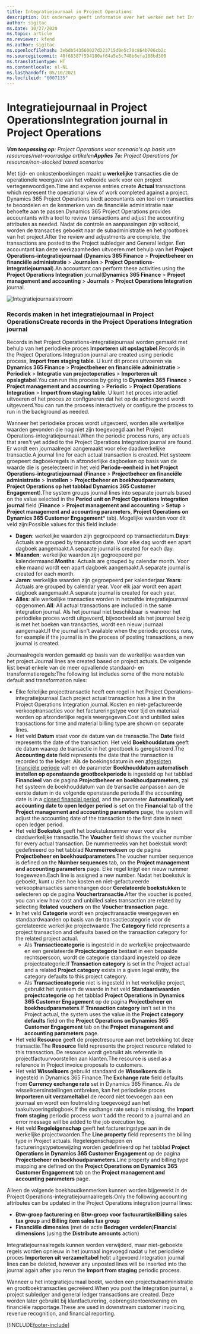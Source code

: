 ```yaml
---
title: Integratiejournaal in Project Operations
description: Dit onderwerp geeft informatie over het werken met het Integratiejournaal in Project Operations.
author: sigitac
ms.date: 10/27/2020
ms.topic: article
ms.reviewer: kfend
ms.author: sigitac
ms.openlocfilehash: 3ebdb543560027d223715d0e5c70c864b706cb2c
ms.sourcegitcommit: 40f68387f594180af64a5e5c748b6efa188bd300
ms.translationtype: HT
ms.contentlocale: nl-NL
ms.lasthandoff: 05/10/2021
ms.locfileid: "6007135"
---
```

# <a name="integration-journal-in-project-operations"></a><span data-ttu-id="a4977-103">Integratiejournaal in Project Operations</span><span class="sxs-lookup"><span data-stu-id="a4977-103">Integration journal in Project Operations</span></span>

<span data-ttu-id="a4977-104">_**Van toepassing op:** Project Operations voor scenario's op basis van resources/niet-voorradige artikelen_</span><span class="sxs-lookup"><span data-stu-id="a4977-104">_**Applies To:** Project Operations for resource/non-stocked based scenarios_</span></span>

<span data-ttu-id="a4977-105">Met tijd- en onkostenboekingen maakt u **werkelijke** transacties die de operationele weergave van het voltooide werk voor een project vertegenwoordigen.</span><span class="sxs-lookup"><span data-stu-id="a4977-105">Time and expense entries create **Actual** transactions which represent the operational view of work completed against a project.</span></span> <span data-ttu-id="a4977-106">Dynamics 365 Project Operations biedt accountants een tool om transacties te beoordelen en de kenmerken van de financiële administratie naar behoefte aan te passen.</span><span class="sxs-lookup"><span data-stu-id="a4977-106">Dynamics 365 Project Operations provides accountants with a tool to review transactions and adjust the accounting attributes as needed.</span></span> <span data-ttu-id="a4977-107">Nadat de controle en aanpassingen zijn voltooid, worden de transacties geboekt naar de subadministratie en het grootboek van het project.</span><span class="sxs-lookup"><span data-stu-id="a4977-107">After the review and adjustments are complete, the transactions are posted to the Project subledger and General ledger.</span></span> <span data-ttu-id="a4977-108">Een accountant kan deze werkzaamheden uitvoeren met behulp van het **Project Operations-integratiejournaal** (**Dynamics 365 Finance** > **Projectbeheer en financiële administratie** > **Journalen** > **Project Operations-integratiejournaal**).</span><span class="sxs-lookup"><span data-stu-id="a4977-108">An accountant can perform these activities using the **Project Operations Integration** journal(**Dynamics 365 Finance** > **Project management and accounting** > **Journals** > **Project Operations Integration** journal.</span></span>

![Integratiejournaalstroom](./media/IntegrationJournal.png)

### <a name="create-records-in-the-project-operations-integration-journal"></a><span data-ttu-id="a4977-110">Records maken in het integratiejournaal in Project Operations</span><span class="sxs-lookup"><span data-stu-id="a4977-110">Create records in the Project Operations Integration journal</span></span>

<span data-ttu-id="a4977-111">Records in het Project Operations-integratiejournaal worden gemaakt met behulp van het periodieke proces **Importeren uit opslagtabel**.</span><span class="sxs-lookup"><span data-stu-id="a4977-111">Records in the Project Operations Integration journal are created using periodic process, **Import from staging table**.</span></span> <span data-ttu-id="a4977-112">U kunt dit proces uitvoeren via **Dynamics 365 Finance** > **Projectbeheer en financiële administratie** > **Periodiek** > **Integratie van projectoperaties** > **Importeren uit opslagtabel**.</span><span class="sxs-lookup"><span data-stu-id="a4977-112">You can run this process by going to **Dynamics 365 Finance** > **Project management and accounting** > **Periodic** > **Project Operations Integration** > **Import from staging table**.</span></span> <span data-ttu-id="a4977-113">U kunt het proces interactief uitvoeren of het proces zo configureren dat het op de achtergrond wordt uitgevoerd.</span><span class="sxs-lookup"><span data-stu-id="a4977-113">You can run the process interactively or configure the process to run in the background as needed.</span></span>

<span data-ttu-id="a4977-114">Wanneer het periodieke proces wordt uitgevoerd, worden alle werkelijke waarden gevonden die nog niet zijn toegevoegd aan het Project Operations-integratiejournaal.</span><span class="sxs-lookup"><span data-stu-id="a4977-114">When the periodic process runs, any actuals that aren't yet added to the Project Operations Integration journal are found.</span></span> <span data-ttu-id="a4977-115">Er wordt een journaalregel aangemaakt voor elke daadwerkelijke transactie.</span><span class="sxs-lookup"><span data-stu-id="a4977-115">A journal line for each actual transaction is created.</span></span>
<span data-ttu-id="a4977-116">Het systeem groepeert dagboekregels in afzonderlijke dagboeken op basis van de waarde die is geselecteerd in het veld **Periode-eenheid in het Project Operations-integratiejournaal** (**Finance** > **Projectbeheer en financiële administratie** > **Instellen** > **Projectbeheer en boekhoudparameters**, **Project Operations op het tabblad Dynamics 365 Customer Engagement**).</span><span class="sxs-lookup"><span data-stu-id="a4977-116">The system groups journal lines into separate journals based on the value selected in the **Period unit on Project Operations Integration journal** field (**Finance** > **Project management and accounting** > **Setup** > **Project management and accounting parameters**, **Project Operations on Dynamics 365 Customer Engagement**\* tab).</span></span> <span data-ttu-id="a4977-117">Mogelijke waarden voor dit veld zijn:</span><span class="sxs-lookup"><span data-stu-id="a4977-117">Possible values for this field include:</span></span>

  - <span data-ttu-id="a4977-118">**Dagen**: werkelijke waarden zijn gegroepeerd op transactiedatum.</span><span class="sxs-lookup"><span data-stu-id="a4977-118">**Days**: Actuals are grouped by transaction date.</span></span> <span data-ttu-id="a4977-119">Voor elke dag wordt een apart dagboek aangemaakt.</span><span class="sxs-lookup"><span data-stu-id="a4977-119">A separate journal is created for each day.</span></span>
  - <span data-ttu-id="a4977-120">**Maanden**: werkelijke waarden zijn gegroepeerd per kalendermaand.</span><span class="sxs-lookup"><span data-stu-id="a4977-120">**Months**: Actuals are grouped by calendar month.</span></span> <span data-ttu-id="a4977-121">Voor elke maand wordt een apart dagboek aangemaakt.</span><span class="sxs-lookup"><span data-stu-id="a4977-121">A separate journal is created for each month.</span></span>
  - <span data-ttu-id="a4977-122">**Jaren**: werkelijke waarden zijn gegroepeerd per kalenderjaar.</span><span class="sxs-lookup"><span data-stu-id="a4977-122">**Years**: Actuals are grouped by calendar year.</span></span> <span data-ttu-id="a4977-123">Voor elk jaar wordt een apart dagboek aangemaakt.</span><span class="sxs-lookup"><span data-stu-id="a4977-123">A separate journal is created for each year.</span></span>
  - <span data-ttu-id="a4977-124">**Alles**: alle werkelijke transacties worden in hetzelfde integratiejournaal opgenomen.</span><span class="sxs-lookup"><span data-stu-id="a4977-124">**All**: All actual transactions are included in the same integration journal.</span></span> <span data-ttu-id="a4977-125">Als het journaal niet beschikbaar is wanneer het periodieke proces wordt uitgevoerd, bijvoorbeeld als het journaal bezig is met het boeken van transacties, wordt een nieuw journaal aangemaakt.</span><span class="sxs-lookup"><span data-stu-id="a4977-125">If the journal isn't available when the periodic process runs, for example if the journal is in the process of posting transactions, a new journal is created.</span></span>

<span data-ttu-id="a4977-126">Journaalregels worden gemaakt op basis van de werkelijke waarden van het project.</span><span class="sxs-lookup"><span data-stu-id="a4977-126">Journal lines are created based on project actuals.</span></span> <span data-ttu-id="a4977-127">De volgende lijst bevat enkele van de meer opvallende standaard- en transformatieregels:</span><span class="sxs-lookup"><span data-stu-id="a4977-127">The following list includes some of the more notable default and transformation rules:</span></span>

  - <span data-ttu-id="a4977-128">Elke feitelijke projecttransactie heeft een regel in het Project Operations-integratiejournaal.</span><span class="sxs-lookup"><span data-stu-id="a4977-128">Each project actual transaction has a line in the Project Operations Integration journal.</span></span> <span data-ttu-id="a4977-129">Kosten en niet-gefactureerde verkooptransacties voor het factureringstype voor tijd en materiaal worden op afzonderlijke regels weergegeven.</span><span class="sxs-lookup"><span data-stu-id="a4977-129">Cost and unbilled sales transactions for time and material billing type are shown on separate lines.</span></span>
  - <span data-ttu-id="a4977-130">Het veld **Datum** staat voor de datum van de transactie.</span><span class="sxs-lookup"><span data-stu-id="a4977-130">The **Date** field represents the date of the transaction.</span></span> <span data-ttu-id="a4977-131">Het veld **Boekhouddatum** geeft de datum waarop de transactie in het grootboek is geregistreerd.</span><span class="sxs-lookup"><span data-stu-id="a4977-131">The **Accounting date** field represents the date that the transaction is recorded to the ledger.</span></span> <span data-ttu-id="a4977-132">Als de boekingsdatum in een [afgesloten financiële periode](/dynamics365/finance/general-ledger/close-general-ledger-at-period-end) valt en de parameter **Boekhouddatum automatisch instellen op openstaande grootboekperiode** is ingesteld op het tabblad **Financieel** van de pagina **Projectbeheer en boekhoudparameters**, zal het systeem de boekhouddatum van de transactie aanpassen aan de eerste datum in de volgende openstaande periode.</span><span class="sxs-lookup"><span data-stu-id="a4977-132">If the accounting date is in a [closed financial period](/dynamics365/finance/general-ledger/close-general-ledger-at-period-end), and the parameter **Automatically set accounting date to open ledger period** is set on the **Financial** tab of the **Project management and accounting parameters** page, the system will adjust the accounting date of the transaction to the first date in next open ledger period.</span></span>
  - <span data-ttu-id="a4977-133">Het veld **Boekstuk** geeft het boekstuknummer weer voor elke daadwerkelijke transactie.</span><span class="sxs-lookup"><span data-stu-id="a4977-133">The **Voucher** field shows the voucher number for every actual transaction.</span></span> <span data-ttu-id="a4977-134">De nummerreeks van het boekstuk wordt gedefinieerd op het tabblad **Nummerreeksen** op de pagina **Projectbeheer en boekhoudparameters**.</span><span class="sxs-lookup"><span data-stu-id="a4977-134">The voucher number sequence is defined on the **Number sequences** tab, on the **Project management and accounting parameters** page.</span></span> <span data-ttu-id="a4977-135">Elke regel krijgt een nieuw nummer toegewezen.</span><span class="sxs-lookup"><span data-stu-id="a4977-135">Each line is assigned a new number.</span></span> <span data-ttu-id="a4977-136">Nadat het boekstuk is geboekt, kunt u zien hoe kosten en niet-gefactureerde verkooptransacties samenhangen door **Gerelateerde boekstukken** te selecteren op de pagina **Vouchertransactie**.</span><span class="sxs-lookup"><span data-stu-id="a4977-136">After the voucher is posted, you can view how cost and unbilled sales transaction are related by selecting **Related vouchers** on the **Voucher transaction** page.</span></span>
  - <span data-ttu-id="a4977-137">In het veld **Categorie** wordt een projecttransactie weergegeven en standaardwaarden op basis van de transactiecategorie voor de gerelateerde werkelijke projectwaarde.</span><span class="sxs-lookup"><span data-stu-id="a4977-137">The **Category** field represents a project transaction and defaults based on the transaction category for the related project actual.</span></span>
    - <span data-ttu-id="a4977-138">Als **Transactiecategorie** is ingesteld in de werkelijke projectwaarde en een gerelateerde **Projectcategorie** bestaat in een bepaalde rechtspersoon, wordt de categorie standaard ingesteld op deze projectcategorie.</span><span class="sxs-lookup"><span data-stu-id="a4977-138">If **Transaction category** is set in the Project actual and a related **Project category** exists in a given legal entity, the category defaults to this project category.</span></span>
    - <span data-ttu-id="a4977-139">Als **Transactiecategorie** niet is ingesteld in het werkelijke project, gebruikt het systeem de waarde in het veld **Standaardwaarden projectcategorie** op het tabblad **Project Operations in Dynamics 365 Customer Engagement** op de pagina **Projectbeheer en boekhoudparameters**.</span><span class="sxs-lookup"><span data-stu-id="a4977-139">If **Transaction category** isn't set in the Project actual, the system uses the value in the **Project category defaults** field on the **Project Operations on Dynamics 365 Customer Engagement** tab on the **Project management and accounting parameters** page.</span></span>
  - <span data-ttu-id="a4977-140">Het veld **Resource** geeft de projectresource aan met betrekking tot deze transactie.</span><span class="sxs-lookup"><span data-stu-id="a4977-140">The **Resource** field represents the project resource related to this transaction.</span></span> <span data-ttu-id="a4977-141">De resource wordt gebruikt als referentie in projectfactuurvoorstellen aan klanten.</span><span class="sxs-lookup"><span data-stu-id="a4977-141">The resource is used as a reference in Project invoice proposals to customers.</span></span>
  - <span data-ttu-id="a4977-142">Het veld **Wisselkoers** gebruikt standaard de **Wisselkoers** die is ingesteld in Dynamics 365 Finance.</span><span class="sxs-lookup"><span data-stu-id="a4977-142">The **Exchange rate** field defaults from **Currency exchange rate** set in Dynamics 365 Finance.</span></span> <span data-ttu-id="a4977-143">Als de wisselkoersinstellingen ontbreken, kan het periodieke proces **Importeren uit verzameltabel** de record niet toevoegen aan een journaal en wordt een foutmelding toegevoegd aan het taakuitvoeringslogboek.</span><span class="sxs-lookup"><span data-stu-id="a4977-143">If the exchange rate setup is missing, the **Import from staging** periodic process won't add the record to a journal and an error message will be added to the job execution log.</span></span>
  - <span data-ttu-id="a4977-144">Het veld **Regeleigenschap** geeft het factureringstype aan in de werkelijke projectwaarden.</span><span class="sxs-lookup"><span data-stu-id="a4977-144">The **Line property** field represents the billing type in Project actuals.</span></span> <span data-ttu-id="a4977-145">Regeleigenschappen en factureringstypetoewijzing worden gedefinieerd op het tabblad **Project Operations in Dynamics 365 Customer Engagement** op de pagina **Projectbeheer en boekhoudparameters**.</span><span class="sxs-lookup"><span data-stu-id="a4977-145">Line property and billing type mapping are defined on the **Project Operations on Dynamics 365 Customer Engagement** tab on the **Project management and accounting parameters** page.</span></span>

<span data-ttu-id="a4977-146">Alleen de volgende boekhoudkenmerken kunnen worden bijgewerkt in de Project Operations-integratiejournaalregels:</span><span class="sxs-lookup"><span data-stu-id="a4977-146">Only the following accounting attributes can be updated in the Project Operations integration journal lines:</span></span>

- <span data-ttu-id="a4977-147">**Btw-groep facturering** en **Btw-groep voor factuurartikel**</span><span class="sxs-lookup"><span data-stu-id="a4977-147">**Billing sales tax group** and **Billing item sales tax group**</span></span>
- <span data-ttu-id="a4977-148">**Financiële dimensies** (met de actie **Bedragen verdelen**)</span><span class="sxs-lookup"><span data-stu-id="a4977-148">**Financial dimensions** (using the **Distribute amounts** action)</span></span>

<span data-ttu-id="a4977-149">Integratiejournaalregels kunnen worden verwijderd, maar niet-geboekte regels worden opnieuw in het journaal ingevoegd nadat u het periodieke proces **Importeren uit verzameltabel** hebt uitgevoerd.</span><span class="sxs-lookup"><span data-stu-id="a4977-149">Integration journal lines can be deleted, however any unposted lines will be inserted into the journal again after you rerun the **Import from staging** periodic process.</span></span>

<span data-ttu-id="a4977-150">Wanneer u het integratiejournaal boekt, worden een projectsubadministratie en grootboektransacties gecreëerd.</span><span class="sxs-lookup"><span data-stu-id="a4977-150">When you post the Integration journal, a project subledger and general ledger transactions are created.</span></span> <span data-ttu-id="a4977-151">Deze worden later gebruikt bij klantfacturering, opbrengstentoerekening en financiële rapportage.</span><span class="sxs-lookup"><span data-stu-id="a4977-151">These are used in downstream customer invoicing, revenue recognition, and financial reporting.</span></span>


[!INCLUDE[footer-include](../includes/footer-banner.md)]